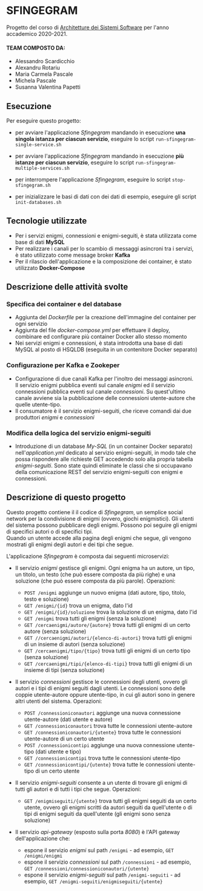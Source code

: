 # SFINGEGRAM 

Progetto del corso di [Architetture dei Sistemi Software](http://cabibbo.inf.uniroma3.it/asw/) per l'anno accademico 2020-2021. 

#### TEAM COMPOSTO DA:

- Alessandro Scardicchio
- Alexandru Rotariu
- Maria Carmela Pascale
- Michela Pascale
- Susanna Valentina Papetti



## Esecuzione 

Per eseguire questo progetto: 

* per avviare l'applicazione *Sfingegram* mandando in esecuzione **una singola istanza per ciascun servizio**, eseguire lo script 
 `run-sfingegram-single-service.sh`

* per avviare l'applicazione *Sfingegram* mandando in esecuzione **più istanze per ciascun servizio**, eseguire lo script 
 `run-sfingegram-multiple-services.sh`

* per interrompere l'applicazione *Sfingegram*, eseguire lo script `stop-sfingegram.sh`

* per inizializzare le basi di dati con dei dati di esempio, eseguire gli script `init-databases.sh` 


## Tecnologie utilizzate

- Per i servizi enigmi, connessioni e enigmi-seguiti, è stata utilizzata come base di dati **MySQL**
- Per realizzare i canali per lo scambio di messaggi asincroni tra i servizi, è stato utilizzato come message broker **Kafka**
- Per il rilascio dell'applicazione e la composizione dei container, è stato utilizzato **Docker-Compose**


## Descrizione delle attività svolte 

### Specifica dei container e del database
- Aggiunta del *Dockerfile* per la creazione dell'immagine del container per ogni servizio
- Aggiunta del file *docker-compose.yml* per effettuare il deploy, combinare ed configurare più container Docker allo stesso momento
- Nei servizi enigmi e connessioni, è stata introdotta una base di dati MySQL al posto di HSQLDB (eseguita in un contenitore Docker separato)

### Configurazione per Kafka e Zookeper
- Configurazione di due canali Kafka per l'inoltro dei messaggi asincroni. Il servizio enigmi pubblica eventi sul canale *enigmi* ed il servizio connessioni pubblica eventi sul canale *connessioni*. Su quest'ultimo canale avviene sia la pubblicazione delle connessioni utente-autore che quelle utente-tipo.
- Il consumatore è il servizio enigmi-seguiti, che riceve comandi dai due produttori *enigmi* e *connessioni*

### Modifica della logica del servizio enigmi-seguiti
- Introduzione di un database *My-SQL* (in un container Docker separato) nell'*application.yml* dedicato al servizio enigmi-seguiti, in modo tale che possa rispondere alle richieste GET accedendo solo alla propria tabella *enigmi-seguiti*. Sono state quindi eliminate le classi che si occupavano della comunicazione REST del servizio enigmi-seguiti con enigmi e connessioni.



## Descrizione di questo progetto 

Questo progetto contiene il il codice di *Sfingegram*, un semplice social network per la condivisione di enigmi (ovvero, giochi enigmistici). 
Gli utenti del sistema possono pubblicare degli enigmi. 
Possono poi seguire gli enigmi di specifici autori o di specifici tipi.  
Quando un utente accede alla pagina degli enigmi che segue, gli vengono mostrati gli enigmi degli autori e dei tipi che segue. 

L'applicazione *Sfingegram* è composta dai seguenti microservizi: 

* Il servizio *enigmi* gestisce gli enigmi. 
  Ogni enigma ha un autore, un tipo, un titolo, un testo (che può essere composta da più righe) e una soluzione (che può essere composta da più parole). 
  Operazioni: 
  * `POST /enigmi` aggiunge un nuovo enigma (dati autore, tipo, titolo, testo e soluzione)
  * `GET /enigmi/{id}` trova un enigma, dato l'id 
  * `GET /enigmi/{id}/soluzione` trova la soluzione di un enigma, dato l'id 
  * `GET /enigmi` trova tutti gli enigmi (senza la soluzione)
  * `GET /cercaenigmi/autore/{autore}` trova tutti gli enigmi di un certo autore (senza soluzione)
  * `GET //cercaenigmi/autori/{elenco-di-autori}` trova tutti gli enigmi di un insieme di autori (senza soluzione) 
  * `GET /cercaenigmi/tipo/{tipo}` trova tutti gli enigmi di un certo tipo (senza soluzione)
  * `GET /cercaenigmi/tipi/{elenco-di-tipi}` trova tutti gli enigmi di un insieme di tipi (senza soluzione)
  
* Il servizio *connessioni* gestisce le connessioni degli utenti, ovvero gli autori e i tipi di enigmi seguiti dagli utenti. 
  Le connessioni sono delle coppie utente-autore oppure utente-tipo, in cui gli autori sono in genere altri utenti del sistema. 
  Operazioni: 
  * `POST /connessioniconautori` aggiunge una nuova connessione utente-autore (dati utente e autore)
  * `GET /connessioniconautori` trova tutte le connessioni utente-autore
  * `GET /connessioniconautori/{utente}` trova tutte le connessioni utente-autore di un certo utente
  * `POST /connessionicontipi` aggiunge una nuova connessione utente-tipo (dati utente e tipo)
  * `GET /connessionicontipi` trova tutte le connessioni utente-tipo
  * `GET /connessionicontipi/{utente}` trova tutte le connessioni utente-tipo di un certo utente

* Il servizio *enigmi-seguiti* consente a un utente di trovare gli enigmi di tutti gli autori e di tutti i tipi che segue. 
  Operazioni: 
  * `GET /enigmiseguiti/{utente}` trova tutti gli enigmi seguiti da un certo utente, ovvero gli enigmi scritti da autori seguiti da quell'utente o di tipi di enigmi seguiti da quell'utente (gli enigmi sono senza soluzione)
  
* Il servizio *api-gateway* (esposto sulla porta *8080*) è l'API gateway dell'applicazione che: 
  * espone il servizio *enigmi* sul path `/enigmi` - ad esempio, `GET /enigmi/enigmi`
  * espone il servizio *connessioni* sul path `/connessioni` - ad esempio, `GET /connessioni/connessioniconautori/{utente}`
  * espone il servizio *enigmi-seguiti* sul path `/enigmi-seguiti` - ad esempio, `GET /enigmi-seguiti/enigmiseguiti/{utente}`
